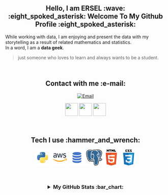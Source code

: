 <h2 align="center"> Hello, I am ERSEL :wave:<br/> 
:eight_spoked_asterisk: Welcome To My Github Profile :eight_spoked_asterisk:</h2>

While working with data, I am enjoying and present the data with my storytelling as a result of related mathematics and statistics. <br/> In a word, I am a **data geek**.
> just someone who loves to learn and always wants to be a student.
<br/>

<div align="center">
<h2 align="center">Contact with me :e-mail:</h2>
<a href="mailto:ersel.kizmaz@gmail.com"><img alt="Email" src="https://img.shields.io/badge/Email-ersel.kizmaz@gmail.com-blue?style=flat&logo=gmail"></a> </br>

[<img height="40" width="40" src="https://unpkg.com/simple-icons@v7/icons/linkedin.svg" />][1]
[<img height="40" width="40" src="https://unpkg.com/simple-icons@v7/icons/medium.svg" />][2]
[<img height="40" width="40" src="https://unpkg.com/simple-icons@v7/icons/twitter.svg" />][3]
</div>
<br/>

<h2 align="center">Tech I use :hammer_and_wrench:</h2>
<p align="center">
<img src="https://raw.githubusercontent.com/github/explore/80688e429a7d4ef2fca1e82350fe8e3517d3494d/topics/python/python.png" width="50" height="50">
<img src="https://raw.githubusercontent.com/github/explore/80688e429a7d4ef2fca1e82350fe8e3517d3494d/topics/aws/aws.png" width="50" height="50">
<img src="https://raw.githubusercontent.com/github/explore/80688e429a7d4ef2fca1e82350fe8e3517d3494d/topics/sql/sql.png" width="50" height="50">
<img src="https://raw.githubusercontent.com/github/explore/80688e429a7d4ef2fca1e82350fe8e3517d3494d/topics/postgresql/postgresql.png" width="50" height="50">
<img src="https://raw.githubusercontent.com/github/explore/80688e429a7d4ef2fca1e82350fe8e3517d3494d/topics/html/html.png" width="50" height="50">
<img src="https://raw.githubusercontent.com/github/explore/80688e429a7d4ef2fca1e82350fe8e3517d3494d/topics/css/css.png" width="50" height="50">
</p>
<br/>

<h3><details align="center"> <summary>My GitHub Stats :bar_chart: </summary>
  <br/>
  <img src="https://github-readme-stats.vercel.app/api?username=mrkizmaz&show_icons=true&theme=tokyonight" width="400" height="200">
  <img src="https://github-readme-stats.vercel.app/api/top-langs/?username=mrkizmaz&langs_count=8&theme=tokyonight" height="250">
</details> </h3>


[1]: https://www.linkedin.com/in/mrkizmaz/
[2]: https://medium.com/@mrkizmaz
[3]: https://twitter.com/mrkizmaz